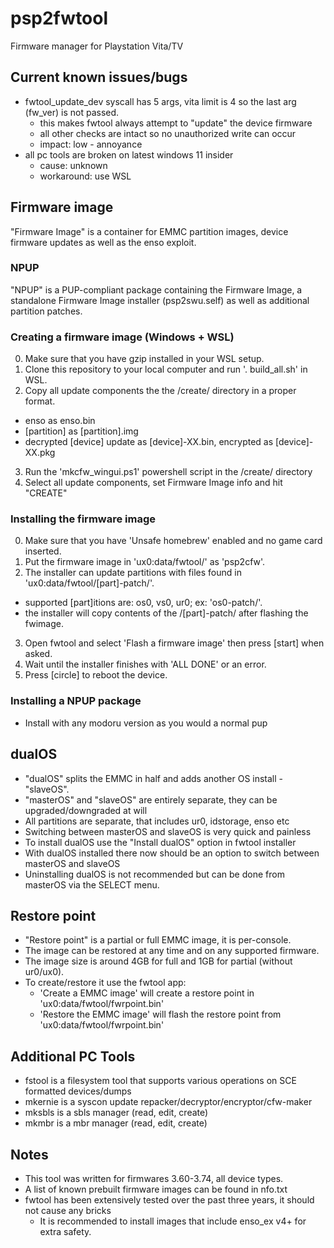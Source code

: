 # psp2fwtool
Firmware manager for Playstation Vita/TV

## Current known issues/bugs
 - fwtool_update_dev syscall has 5 args, vita limit is 4 so the last arg (fw_ver) is not passed.
   - this makes fwtool always attempt to "update" the device firmware
   - all other checks are intact so no unauthorized write can occur
   - impact: low - annoyance
 - all pc tools are broken on latest windows 11 insider
   - cause: unknown
   - workaround: use WSL

## Firmware image
"Firmware Image" is a container for EMMC partition images, device firmware updates as well as the enso exploit.
### NPUP
"NPUP" is a PUP-compliant package containing the Firmware Image, a standalone Firmware Image installer (psp2swu.self) as well as additional partition patches.

### Creating a firmware image (Windows + WSL)
0. Make sure that you have gzip installed in your WSL setup.
1. Clone this repository to your local computer and run '. build_all.sh' in WSL.
2. Copy all update components the the /create/ directory in a proper format.
 - enso as enso.bin
 - [partition] as [partition].img
 - decrypted [device] update as [device]-XX.bin, encrypted as [device]-XX.pkg
3. Run the 'mkcfw_wingui.ps1' powershell script in the /create/ directory
4. Select all update components, set Firmware Image info and hit "CREATE"

### Installing the firmware image
0. Make sure that you have 'Unsafe homebrew' enabled and no game card inserted.
1. Put the firmware image in 'ux0:data/fwtool/' as 'psp2cfw'.
2. The installer can update partitions with files found in 'ux0:data/fwtool/[part]-patch/'.
 - supported [part]itions are: os0, vs0, ur0; ex: 'os0-patch/'.
 - the installer will copy contents of the /[part]-patch/ after flashing the fwimage.
3. Open fwtool and select 'Flash a firmware image' then press [start] when asked.
4. Wait until the installer finishes with 'ALL DONE' or an error.
5. Press [circle] to reboot the device.

### Installing a NPUP package
 - Install with any modoru version as you would a normal pup

## dualOS
 - "dualOS" splits the EMMC in half and adds another OS install - "slaveOS".
 - "masterOS" and "slaveOS" are entirely separate, they can be upgraded/downgraded at will
 - All partitions are separate, that includes ur0, idstorage, enso etc
 - Switching between masterOS and slaveOS is very quick and painless
 - To install dualOS use the "Install dualOS" option in fwtool installer
 - With dualOS installed there now should be an option to switch between masterOS and slaveOS
 - Uninstalling dualOS is not recommended but can be done from masterOS via the SELECT menu.

## Restore point
 - "Restore point" is a partial or full EMMC image, it is per-console.
 - The image can be restored at any time and on any supported firmware.
 - The image size is around 4GB for full and 1GB for partial (without ur0/ux0).
 - To create/restore it use the fwtool app:
   - 'Create a EMMC image' will create a restore point in 'ux0:data/fwtool/fwrpoint.bin'
   - 'Restore the EMMC image' will flash the restore point from 'ux0:data/fwtool/fwrpoint.bin'

## Additional PC Tools
 - fstool is a filesystem tool that supports various operations on SCE formatted devices/dumps
 - mkernie is a syscon update repacker/decryptor/encryptor/cfw-maker
 - mksbls is a sbls manager (read, edit, create)
 - mkmbr is a mbr manager (read, edit, create)

## Notes
 - This tool was written for firmwares 3.60-3.74, all device types.
 - A list of known prebuilt firmware images can be found in nfo.txt
 - fwtool has been extensively tested over the past three years, it should not cause any bricks
   - It is recommended to install images that include enso_ex v4+ for extra safety.

